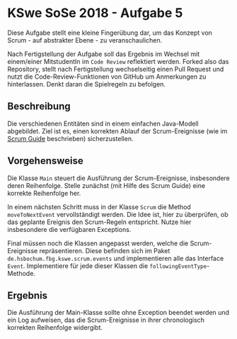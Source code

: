 # KSwe SoSe 2018 - Aufgabe 5

Diese Aufgabe stellt eine kleine Fingerübung dar, um das Konzept von Scrum -
auf abstrakter Ebene - zu veranschaulichen.

Nach Fertigstellung der Aufgabe soll das Ergebnis im Wechsel mit einem/einer
MitstudentIn im `Code Review` reflektiert werden. Forked also das Repository,
stellt nach Fertigstellung wechselseitig
einen Pull Request und nutzt die Code-Review-Funktionen von GitHub um Anmerkungen
zu hinterlassen. Denkt daran die Spielregeln zu befolgen.

## Beschreibung

Die verschiedenen Entitäten sind in einem einfachen
Java-Modell abgebildet. Ziel ist es, einen korrekten Ablauf der Scrum-Ereignisse
(wie im [Scrum Guide](http://www.scrumguides.org/download.html) beschrieben)
sicherzustellen.

## Vorgehensweise

Die Klasse `Main` steuert die Ausführung der Scrum-Ereignisse, insbesondere
deren Reihenfolge. Stelle zunächst (mit Hilfe des Scrum Guide) eine korrekte
Reihenfolge her.

In einem nächsten Schritt muss in der Klasse `Scrum` die Method `moveToNextEvent`
vervollständigt werden. Die Idee ist, hier zu überprüfen, ob das geplante Ereignis
den Scrum-Regeln entspricht. Nutze hier insbesondere die verfügbaren Exceptions.

Final müssen noch die Klassen angepasst werden, welche die Scrum-Ereignisse
repräsentieren. Diese befinden sich im Paket `de.hsbochum.fbg.kswe.scrum.events`
und implementieren alle das Interface `Event`. Implementiere für jede dieser
Klassen die `followingEventType`-Methode.

## Ergebnis

Die Ausführung der Main-Klasse sollte ohne Exception beendet werden und ein
Log aufweisen, das die Scrum-Ereignisse in ihrer chronologisch korrekten
Reihenfolge widergibt.
